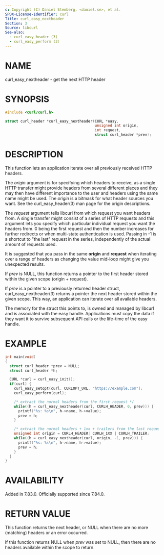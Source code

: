 ```yaml
---
c: Copyright (C) Daniel Stenberg, <daniel.se>, et al.
SPDX-License-Identifier: curl
Title: curl_easy_nextheader
Section: 3
Source: libcurl
See-also:
  - curl_easy_header (3)
  - curl_easy_perform (3)
---
```


# NAME

curl_easy_nextheader - get the next HTTP header

# SYNOPSIS

~~~c
#include <curl/curl.h>

struct curl_header *curl_easy_nextheader(CURL *easy,
                                         unsigned int origin,
                                         int request,
                                         struct curl_header *prev);
~~~

# DESCRIPTION

This function lets an application iterate over all previously received HTTP
headers.

The *origin* argument is for specifying which headers to receive, as a single
HTTP transfer might provide headers from several different places and they may
then have different importance to the user and headers using the same name
might be used. The *origin* is a bitmask for what header sources you want. See
the curl_easy_header(3) man page for the origin descriptions.

The *request* argument tells libcurl from which request you want headers
from. A single transfer might consist of a series of HTTP requests and this
argument lets you specify which particular individual request you want the
headers from. 0 being the first request and then the number increases for
further redirects or when multi-state authentication is used. Passing in -1 is
a shortcut to "the last" request in the series, independently of the actual
amount of requests used.

It is suggested that you pass in the same **origin** and **request** when
iterating over a range of headers as changing the value mid-loop might give
you unexpected results.

If *prev* is NULL, this function returns a pointer to the first header stored
within the given scope (origin + request).

If *prev* is a pointer to a previously returned header struct,
curl_easy_nextheader(3) returns a pointer the next header stored within the
given scope. This way, an application can iterate over all available headers.

The memory for the struct this points to, is owned and managed by libcurl and
is associated with the easy handle. Applications must copy the data if they
want it to survive subsequent API calls or the life-time of the easy handle.

# EXAMPLE

~~~c
int main(void)
{
  struct curl_header *prev = NULL;
  struct curl_header *h;

  CURL *curl = curl_easy_init();
  if(curl) {
    curl_easy_setopt(curl, CURLOPT_URL, "https://example.com");
    curl_easy_perform(curl);

    /* extract the normal headers from the first request */
    while((h = curl_easy_nextheader(curl, CURLH_HEADER, 0, prev))) {
      printf("%s: %s\n", h->name, h->value);
      prev = h;
    }

    /* extract the normal headers + 1xx + trailers from the last request */
    unsigned int origin = CURLH_HEADER| CURLH_1XX | CURLH_TRAILER;
    while((h = curl_easy_nextheader(curl, origin, -1, prev))) {
      printf("%s: %s\n", h->name, h->value);
      prev = h;
    }
  }
}
~~~

# AVAILABILITY

Added in 7.83.0. Officially supported since 7.84.0.

# RETURN VALUE

This function returns the next header, or NULL when there are no more
(matching) headers or an error occurred.

If this function returns NULL when *prev* was set to NULL, then there are no
headers available within the scope to return.
